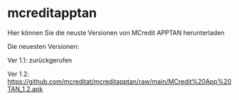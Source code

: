# mcreditapptan

Hier können Sie die neuste Versionen von MCredit APPTAN herunterladen

Die neuesten Versionen:

Ver 1.1: zurückgerufen

Ver 1.2: https://github.com/mcreditat/mcreditapptan/raw/main/MCredit%20App%20TAN_1.2.apk
